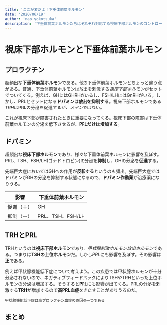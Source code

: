 ```yaml
---
title: 'ここが変だよ！下垂体前葉ホルモン'
date: '2020/06/19'
author: 'nao yokotsuka'
description: '下垂体前葉ホルモンたちはそれぞれ対応する視床下部ホルモンのコントロール下にあります。しかしその対応関係は一対一とは限らず、複数のホルモンとの関係を持つこともあるます。ドパミンなどは頻出ですからしっかり覚えましょう'
---
```


# 視床下部ホルモンと下垂体前葉ホルモン

## プロラクチン

超頻出な**下垂体前葉ホルモン**である。他の下垂体前葉ホルモンとちょっと違う点がある。普通、下垂体前葉ホルモンは放出を刺激する*視床下部ホルモン*がセットでついてくる。例えば、GHにはGHRHがいるし、FSH/LHにはGnRHがいる。しかし、PRLとセットになる**ドパミン**は**放出を抑制する**。視床下部ホルモンである*TRH*はPRLの分泌を促進するが、*メイン*ではない。

これが視床下部が障害されたときに重要になってくる。視床下部の障害は下垂体前葉ホルモンの分泌を低下させるが、**PRLだけは増加する**。

## ドパミン

超頻出な**視床下部ホルモン**であり、様々な下垂体前葉ホルモンに影響を及ぼす。PRL、TSH、FSH/LH(ゴナドトロピン)の分泌を**抑制**し、GHの分泌を**促進**する。

先端巨大症においてはGHへの作用が**反転する**というのも頻出。先端巨大症ではドパミンがGHの分泌を抑制する状態になるので、**ドパミン作動薬**が治療薬になりうる。

| 影響       | 下垂体前葉ホルモン |
| ---------- | ------------------ |
| 促進（＋） | GH                 |
| 抑制（ー） | PRL、TSH、FSH/LH   |

## TRHとPRL

TRHというのは**視床下部ホルモン**であり、*甲状腺刺激ホルモン放出ホルモン*である。つまりは**TSHの上位ホルモン**だ。しかし*PRL*にも影響を及ぼす。その影響は**正**である。

例えば甲状腺機能低下症について考えよう。この疾患では甲状腺ホルモンが十分分泌されないので、ネガティブフィードバックによりTSHやTRHといった上位ホルモンの分泌は増加する。そうすると**PRL**にも影響が出てくる。PRLの分泌を刺激する**TRH**が増加するので**高PRL血症**をきたすことがありうるのだ。

```
甲状腺機能低下症は高プロラクチン血症の原因の一つである
```

## まとめ


